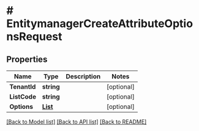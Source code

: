 # # EntitymanagerCreateAttributeOptionsRequest


## Properties 


Name | Type | Description | Notes
------------ | ------------- | ------------- | -------------
**TenantId**| **string** |   | [optional]
**ListCode**| **string** |   | [optional]
**Options**| [**List<EntitymanagerAttributeOption>**](EntitymanagerAttributeOption.md) |   | [optional]


[[Back to Model list]](../../README.md#models) [[Back to API list]](../../README.md#endpoints) [[Back to README]](../../README.md)

